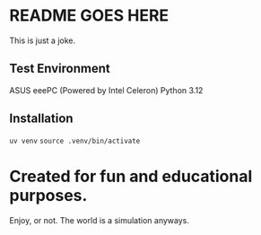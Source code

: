 # README GOES HERE
This is just a joke.

## Test Environment
ASUS eeePC (Powered by Intel Celeron)
Python 3.12

## Installation
`uv venv`
`source .venv/bin/activate`

# Created for fun and educational purposes.
Enjoy, or not. The world is a simulation anyways.  

